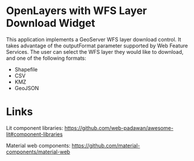 # OpenLayers with WFS Layer Download Widget

This application implements a GeoServer WFS layer download control. It takes advantage of the outputFormat parameter supported by Web Feature Services. The user can select the WFS layer they would like to download, and one of the following formats:

- Shapefile
- CSV
- KMZ
- GeoJSON

# Links

Lit component libraries: https://github.com/web-padawan/awesome-lit#component-libraries

Material web components: https://github.com/material-components/material-web
